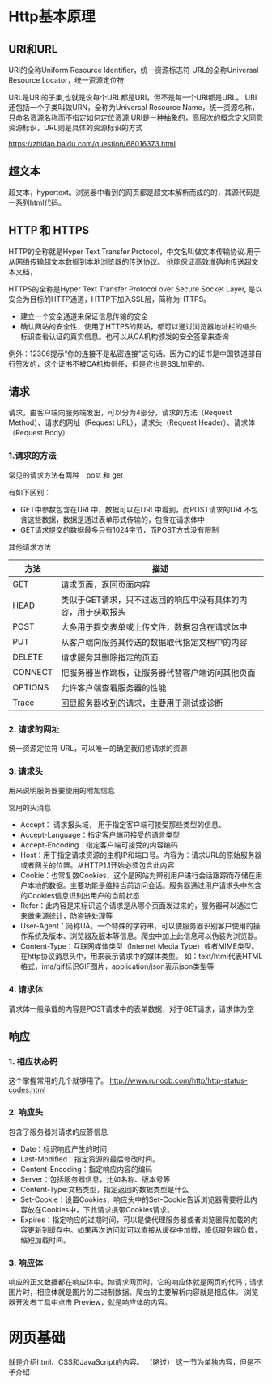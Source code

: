 # Http基本原理

##  URI和URL
URI的全称Uniform Resource Identifier，统一资源标志符
URL的全称Universal Resource  Locator，统一资源定位符

URL是URI的子集,也就是说每个URL都是URI，但不是每一个URI都是URL。
URI还包括一个子类叫做URN，全称为Universal Resource Name，统一资源名称，只命名资源名称而不指定如何定位资源
URI是一种抽象的，高层次的概念定义同意资源标识，URL则是具体的资源标识的方式

https://zhidao.baidu.com/question/68016373.html

## 超文本
超文本，hypertext。浏览器中看到的网页都是超文本解析而成的的，其源代码是一系列html代码。

## HTTP 和  HTTPS
HTTP的全称就是Hyper Text Transfer Protocol，中文名叫做文本传输协议.用于从网络传输超文本数据到本地浏览器的传送协议。
他能保证高效准确地传送超文本文档，

HTTPS的全称是Hyper Text Transfer  Protocol over Secure Socket Layer, 是以安全为目标的HTTP通道，HTTP下加入SSL层，简称为HTTPS。

-  建立一个安全通道来保证信息传输的安全
-  确认网站的安全性，使用了HTTPS的网站，都可以通过浏览器地址栏的缩头标识查看认证的真实信息。也可以从CA机构颁发的安全签章来查询

例外：12306提示“你的连接不是私密连接”这句话。因为它的证书是中国铁道部自行签发的，这个证书不被CA机构信任，但是它也是SSL加密的。

## 请求

请求，由客户端向服务端发出，可以分为4部分，请求的方法（Request Method）、请求的网址（Request  URL），请求头（Request Header）、请求体（Request Body）

###  1.请求的方法
常见的请求方法有两种：post 和  get

有如下区别：

- GET中参数包含在URL中，数据可以在URL中看到，而POST请求的URL不包含这些数据，数据是通过表单形式传输的，包含在请求体中
- GET请求提交的数据最多只有1024字节，而POST方式没有限制


其他请求方法

| 方法 | 描述 | 
| ------ | ------ | 
| GET | 请求页面，返回页面内容 | 
| HEAD | 类似于GET请求，只不过返回的响应中没有具体的内容，用于获取报头 |
| POST | 大多用于提交表单或上传文件，数据包含在请求体中 | 
| PUT | 从客户端向服务其传送的数据取代指定文档中的内容 | 
| DELETE | 请求服务其删除指定的页面 | 
| CONNECT | 把服务器当作跳板，让服务器代替客户端访问其他页面 | 
| OPTIONS | 允许客户端查看服务器的性能 | 
| Trace | 回显服务器收到的请求，主要用于测试或诊断 | 

### 2. 请求的网址
统一资源定位符  URL，可以唯一的确定我们想请求的资源

### 3. 请求头
用来说明服务器要使用的附加信息

常用的头消息

- Accept： 请求报头域， 用于指定客户端可接受那些类型的信息、
- Accept-Language：指定客户端可接受的语言类型
- Accept-Encoding：指定客户端可接受的内容编码
- Host：用于指定请求资源的主机IP和端口号。内容为：请求URL的原始服务器或者网关的位置。从HTTP1.1开始必须包含此内容
- Cookie：也常复数Cookies，这个是网站为辨别用户进行会话跟踪而存储在用户本地的数据。主要功能是维持当前访问会话。服务器通过用户请求头中包含的Cookies信息识别出用户的当前状态
- Refer：此内容是来标识这个请求是从哪个页面发过来的，服务器可以通过它来做来源统计，防盗链处理等
- User-Agent：简称UA。一个特殊的字符串，可以使服务器识别客户使用的操作系统及版本、浏览器及版本等信息。爬虫中加上此信息可以伪装为浏览器。
- Content-Type：互联网媒体类型（Internet Media  Type）或者MIME类型。在http协议消息头中，用来表示请求中的媒体类型。
如：text/html代表HTML格式，ima/gif标识GIF图片，application/json表示json类型等

###  4. 请求体
请求体一般承载的内容是POST请求中的表单数据，对于GET请求，请求体为空

## 响应

### 1. 相应状态码
这个掌握常用的几个就够用了。
http://www.runoob.com/http/http-status-codes.html

### 2. 响应头
包含了服务器对请求的应答信息

- Date：标识响应产生的时间
- Last-Modified：指定资源的最后修改时间。
- Content-Encoding：指定响应内容的编码
- Server：包括服务器信息，比如名称、版本号等
- Content-Type:文档类型，指定返回的数据类型是什么
- Set-Cookie：设置Cookies，响应头中的Set-Cookie告诉浏览器需要将此内容放在Cookies中，下此请求携带Cookies请求。
- Expires：指定响应的过期时间，可以是使代理服务器或者浏览器将加载的内容更新到缓存中。如果再次访问就可以直接从缓存中加载，降低服务器负载，缩短加载时间。

### 3. 响应体
响应的正文数据都在响应体中。如请求网页时，它的响应体就是网页的代码；请求图片时，相应体就是图片的二进制数据。爬虫的主要解析内容就是相应体。
浏览器开发者工具中点击 Preview，就是响应体的内容。

# 网页基础 
就是介绍html、CSS和JavaScript的内容。
（略过）
这一节为单独内容，但是不予介绍
